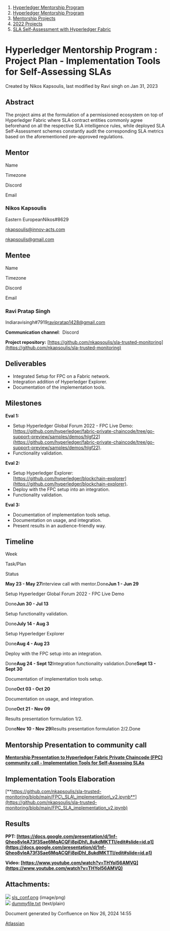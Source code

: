 1. [Hyperledger Mentorship Program](index.html)
2. [Hyperledger Mentorship Program](Hyperledger-Mentorship-Program_21954571.html)
3. [Mentorship Projects](Mentorship-Projects_21954604.html)
4. [2022 Projects](2022-Projects_21954800.html)
5. [SLA Self-Assessment with Hyperledger Fabric](SLA-Self-Assessment-with-Hyperledger-Fabric_21954821.html)

# Hyperledger Mentorship Program : Project Plan - Implementation Tools for Self-Assessing SLAs

Created by Nikos Kapsoulis, last modified by Ravi singh on Jan 31, 2023

## **Abstract**

The project aims at the formulation of a permissioned ecosystem on top of Hyperledger Fabric where SLA contract entities commonly agree beforehand on all the respective SLA intelligence rules, while deployed SLA Self-Assessment schemes constantly audit the corresponding SLA metrics based on the aforementioned pre-approved regulations.

## **Mentor**

Name

Timezone

Discord

Email

### Nikos Kapsoulis

Eastern EuropeanNikos#8629

[nkapsoulis@innov-acts.com](mailto:nkapsoulis@innov-acts.com)    

[nkapsoulis@gmail.com](mailto:nkapsoulis@gmail.com)              

## **Mentee**

Name

Timezone

Discord

Email

### Ravi Pratap Singh

Indiaravisingh#7919[ravipratap1428@gmail.com](mailto:ravipratap1428@gmail.com)    

**Communication channel**:  Discord

**Project repository:** [https://github.com/nkapsoulis/sla-trusted-monitoring](https://github.com/nkapsoulis/sla-trusted-monitoring)

## **Deliverables**

- Integrated Setup for FPC on a Fabric network.
- Integration addition of Hyperledger Explorer.
- Documentation of the implementation tools.

## **Milestones**

**Eval 1:**

- Setup Hyperledger Global Forum 2022 - FPC Live Demo: [https://github.com/hyperledger/fabric-private-chaincode/tree/go-support-preview/samples/demos/hlgf22](https://github.com/hyperledger/fabric-private-chaincode/tree/go-support-preview/samples/demos/hlgf22).
- Functionality validation.

**Eval 2:**

- Setup Hyperledger Explorer: [https://github.com/hyperledger/blockchain-explorer](https://github.com/hyperledger/blockchain-explorer).
- Deploy with the FPC setup into an integration.
- Functionality validation.

**Eval 3:**

- Documentation of implementation tools setup.
- Documentation on usage, and integration.
- Present results in an audience-friendly way.

## **Timeline**

Week

Task/Plan

Status

**May 23 - May 27**Interview call with mentor.Done**Jun 1 - Jun 29**

Setup Hyperledger Global Forum 2022 - FPC Live Demo

Done**Jun 30 - Jul 13**

Setup functionality validation.

Done**July 14 - Aug 3**

Setup Hyperledger Explorer

Done**Aug 4 - Aug 23**

Deploy with the FPC setup into an integration.

Done**Aug 24 - Sept 12**Integration functionality validation.Done**Sept 13 - Sept 30**

Documentation of implementation tools setup.

Done**Oct 03 - Oct 20**

Documentation on usage, and integration.

Done**Oct 21 - Nov 09**

Results presentation formulation 1/2.

Done**Nov 10 - Nov 29**Results presentation formulation 2/2.Done

## **Mentorship Presentation to community call**

[**Mentorship Presentation to Hyperledger Fabric Private Chaincode (FPC) community call - Implementation Tools for Self-Assessing SLAs**](#)

## **Implementation Tools Elaboration**

[**https://github.com/nkapsoulis/sla-trusted-monitoring/blob/main/FPC\_SLA\_implementation\_v2.ipynb**](https://github.com/nkapsoulis/sla-trusted-monitoring/blob/main/FPC_SLA_implementation_v2.ipynb)

## **Results**

**PPT: [https://docs.google.com/presentation/d/1nf-Qheo8vIeA73f3Sae6MqACQFi8piDhI\_8ukdMKTTI/edit#slide=id.p1](https://docs.google.com/presentation/d/1nf-Qheo8vIeA73f3Sae6MqACQFi8piDhI_8ukdMKTTI/edit#slide=id.p1)**

**Video: [https://www.youtube.com/watch?v=THYoI56AMVQ](https://www.youtube.com/watch?v=THYoI56AMVQ)**

## Attachments:

![](images/icons/bullet_blue.gif) [sls\_conf.png](attachments/21958758/21966779.png) (image/png)  
![](images/icons/bullet_blue.gif) [dummyfile.txt](attachments/21958758/21967275.txt) (text/plain)

Document generated by Confluence on Nov 26, 2024 14:55

[Atlassian](http://www.atlassian.com/)

